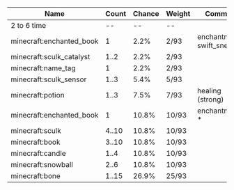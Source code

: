 | Name                     | Count | Chance | Weight | Comment                   |
| ------------------------ | ----- | ------ | ------ | ------------------------- |
| 2 to 6 time              |    -- |     -- |     -- |                           |
| minecraft:enchanted_book |     1 |   2.2% |   2/93 | enchantments: swift_sneak |
| minecraft:sculk_catalyst |  1..2 |   2.2% |   2/93 |                           |
| minecraft:name_tag       |     1 |   2.2% |   2/93 |                           |
| minecraft:sculk_sensor   |  1..3 |   5.4% |   5/93 |                           |
| minecraft:potion         |  1..3 |   7.5% |   7/93 | healing (strong)          |
| minecraft:enchanted_book |     1 |  10.8% |  10/93 | enchantments: *           |
| minecraft:sculk          | 4..10 |  10.8% |  10/93 |                           |
| minecraft:book           | 3..10 |  10.8% |  10/93 |                           |
| minecraft:candle         |  1..4 |  10.8% |  10/93 |                           |
| minecraft:snowball       |  2..6 |  10.8% |  10/93 |                           |
| minecraft:bone           | 1..15 |  26.9% |  25/93 |                           |
